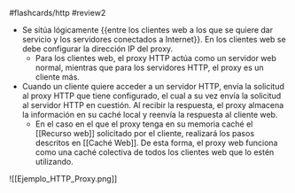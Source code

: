 #flashcards/http 
#review2 

- Se sitúa lógicamente {{entre los clientes web a los que se quiere dar servicio y los servidores conectados a Internet}}. En los clientes web se debe configurar la dirección IP del proxy.
	- Para los clientes web, el proxy HTTP actúa como un servidor web normal, mientras que para los servidores HTTP, el proxy es un cliente más.
- Cuando un cliente quiere acceder a un servidor HTTP, envía la solicitud al proxy HTTP que tiene configurado, el cual a su vez envía la solicitud al servidor HTTP en cuestión. Al recibir la respuesta, el proxy almacena la información en su caché local y reenvía la respuesta al cliente web.
	- En el caso en el que el proxy tenga en su memoria caché el [[Recurso web]] solicitado por el cliente, realizará los pasos descritos en [[Caché Web]]. De esta forma, el proxy web funciona como una caché colectiva de todos los clientes web que lo estén utilizando.

![[Ejemplo_HTTP_Proxy.png]]